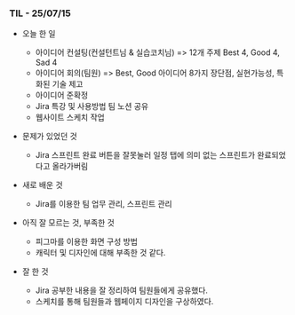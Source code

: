 ### TIL - 25/07/15

* 오늘 한 일
  * 아이디어 컨설팅(컨설턴트님 & 실습코치님) => 12개 주제 Best 4, Good 4, Sad 4
  * 아이디어 회의(팀원) => Best, Good 아이디어 8가지 장단점, 실현가능성, 특화된 기술 제고
  * 아이디어 준확정
  * Jira 특강 및 사용방법 팀 노션 공유
  * 웹사이트 스케치 작업
  
* 문제가 있었던 것
  * Jira 스프린트 완료 버튼을 잘못눌러 일정 탭에 의미 없는 스프린트가 완료되었다고 올라가버림

* 새로 배운 것
  * Jira를 이용한 팀 업무 관리, 스프린트 관리

* 아직 잘 모르는 것, 부족한 것
  * 피그마를 이용한 화면 구성 방법
  * 캐릭터 및 디자인에 대해 부족한 것 같다.
* 잘 한 것
  * Jira 공부한 내용을 잘 정리하여 팀원들에게 공유했다.
  * 스케치를 통해 팀원들과 웹페이지 디자인을 구상하였다.
